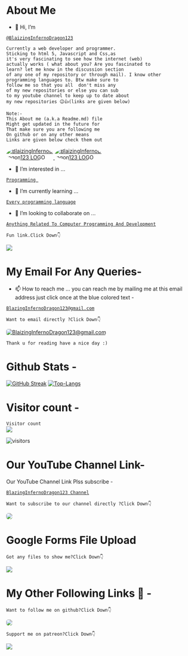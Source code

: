 # About Me
- 👋 Hi, I’m 
<a href="https://github.com/BlaizingInfernoDragon123" target="_blank">

```
@BlaizingInfernoDragon123
```
</a>

```
Currently a web developer and programmer.
Sticking to html 5, Javascript and Css,as 
it's very fascinating to see how the internet (web) 
actually works ( what about you? Are you fascinated to 
learn? let me know in the discussion section
of any one of my repository or through mail). I know other 
programming languages to. Btw make sure to 
follow me so that you all  don't miss any 
of my new repositories or else you can sub 
to my youtube channel to keep up to date about 
my new repositories 😉👍(links are given below)
```


```
Note:-
This About me (a.k.a Readme.md) file
Might get updated in the future for
That make sure you are following me
On github or on any other means
Links are given below check them out
```

<!-- Github -->

<a href="https://github.com/blaizinginfernodragon123" target="_blank" >
<img src="https://avatars.githubusercontent.com/u/96913755?v=4" alt="BlaizingInfernoDragon123 LOGO" style="max-width:25%;max-height:25%;border-radius:50%;">
</a>

<a href="https://github.com/blaizinginfernodragon123" target="_blank" >
<img src="https://raw.githubusercontent.com/BlaizingInfernoDragon123/blaizinginfernodragon123/output/github-contribution-grid-snake.svg" alt="BlaizingInfernoDragon123 LOGO" style="max-width:25%;max-height:25%;border-radius:50%;">
</a>

- 👀 I’m interested in ... 

<a href="https://www.google.com/search?q=Programming&oq=Programming+&aqs=chrome..69i57j0i433i512j0i512j0i433i512l2j0i512l2j46i131i175i199i433i512j0i433i512.2568j0j4&client=ms-android-oppo-rvo3&sourceid=chrome-mobile&ie=UTF-8" target="_blank" >

```
Programming 
```
</a>

- 🌱 I’m currently learning ... 
<a href="https://www.google.com/search?q=every+programming+language+&client=ms-android-oppo-rvo3&sxsrf=APq-WBuqH-lsYi9Qccr_F0gxoYs1xbctmA%3A1648972493989&ei=zVJJYpHvO_fXz7sP3pSmoAE&oq=every+programming+language+&gs_lcp=ChNtb2JpbGUtZ3dzLXdpei1zZXJwEAMyBQgAEIAEMgUIABCABDIFCAAQgAQyBQgAEIAEOgcIABBHELADOgcIIxDqAhAnOgcILhCxAxBDOgcIABCxAxBDOgoILhCxAxDUAhBDOgQILhBDOhAILhCxAxDHARCjAhDUAhBDOgQIABBDOgoILhCxAxCDARBDOgcILhDUAhBDOgoIABCABBCHAhAUOgUILhCABDoGCAAQFhAeOgQIABANOgQILhANSgQIQRgAUM4CWIQyYJ88aABwAXgDgAH-BYgBpT2SAQsyLTUuMy4yLjMuNJgBAKABAaABBbABD8gBCMABAQ&sclient=mobile-gws-wiz-serp" target="_blank">

```
Every programming language
```
</a>

- 💞️ I’m looking to collaborate on ... 
<a href="https://www.google.com/search?q=anything+related+to+computer+programming+and+development&oq=anything+related+to+computer+programming+and+development&aqs=chrome..69i57j33i160.15225j0j4&client=ms-android-vivo&sourceid=chrome-mobile&ie=UTF-8" target="_blank">

```
Anything Related To Computer Programming And Development

```
</a>

<!--[![leisure]-->
`
Fun link.Click Down👇
`

<a href="https://i.pinimg.com/originals/b2/2a/a2/b22aa22b2f3f55b6468361158d52e2e7.gif" target="_blank">
<img src="https://i.pinimg.com/originals/b2/2a/a2/b22aa22b2f3f55b6468361158d52e2e7.gif">
</a>


# My Email For Any Queries-
- 📫 How to reach me ... you can reach me by mailing me at this email address just click once at the blue colored text - 
<a href="mailto:blazinginfernodragon123@gmail.com" target="_blank">

```
BlazingInfernoDragon123@gmail.com
```
</a>

`
Want to email directly ?Click Down👇
`

<a href="mailto:blazinginfernodragon123@gmail.com" target="_blank">
<img src="https://charityengine.net/wp-content/uploads/2022/05/CE-Icon-_Email-Marketing.svg" style="border-radius:5px" alt="BlaizingInfernoDragon123@gmail.com">
</a>


`
Thank u for reading have a nice day :)
`
# Github Stats -
[![GitHub Streak](https://github-readme-streak-stats.herokuapp.com?user=BlaizingInfernoDragon123&theme=dark)](https://github.com/blaizinginfernodragon123)
[![Top-Langs](https://github-readme-stats.vercel.app/api/top-langs/?username=BlaizingInfernoDragon123)](https://github.com/blaizinginfernodragon123)

# Visitor count -
<p align="center"> 

`
  Visitor count
`
<br>
  <img src="https://profile-counter.glitch.me/blaizinginfernodragon123/count.svg" />
</p>

![visitors](https://visitor-badge.glitch.me/badge?page_id=blaizinginfernodragon123&left_color=black&right_color=blue)

# Our YouTube Channel Link-
Our YouTube Channel Link Plss subscribe -

<a href="https://youtube.com/channel/UCsdLD0oB8Ui9EEE9WNSAAug" target="_blank">

```
BlazingInfernoDragon123 Channel
```
</a>

<!-- YouTube -->

<!-- Github -->

`
Want to subscribe to our channel directly ?Click Down👇
`

<a href="https://youtube.com/channel/UCsdLD0oB8Ui9EEE9WNSAAug" target="_blank">
<img src="https://uxwing.com/wp-content/themes/uxwing/download/brands-and-social-media/youtube-subscription-icon.svg" style="border-radius:5px">
</a>

# Google Forms File Upload 

<!--[![patreon]-->
`
Got any files to show me?Click Down👇
`

<a href="https://forms.gle/y6YSBnyNvnrhgrKg9" target="_blank">
<img src="https://images.ctfassets.net/lzny33ho1g45/4ODoWVyzgicvbcb6J9ZZZ5/89e33c333afa86e9e2864ba42833a5be/app-tips-google-forms-00-hero.png?w=1520&fm=jpg&q=30&fit=thumb&h=760">
</a>


# My Other Following Links 🔗 - 

<!-- Github -->

`
Want to follow me on github?Click Down👇
`

<a href="https://github.com/blaizinginfernodragon123?tab=following" target="_blank">
<img src="https://cdn.neow.in/news/images/uploaded/2020/12/1608232185_github_logo_1.jpg" style="border-radius:5px">
</a>

<!--[![patreon]-->
`
Support me on patreon?Click Down👇
`

<a href="https://patreon.com/blaizinginfernodragon123" target="_blank">
<img src="https://1.bp.blogspot.com/-7bPYnbDpDMg/YFfPMuFKyyI/AAAAAAAAS6A/8F8MMmMP4AQSACqo1EAshGTQhm0HEaKygCLcBGAsYHQ/s640/76jg.png">
</a>

<!---
BlaizingInfernoDragon123/BlaizingInfernoDragon123 is a ✨ special ✨ repository because its `README.md` (this file) appears on your GitHub profile.
You can click the Preview link to take a look at your changes.
--->
